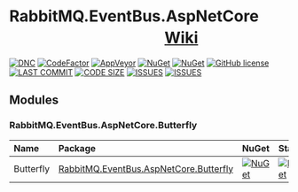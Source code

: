 # RabbitMQ.EventBus.AspNetCore 　　　　　　　　　　[Wiki](https://github.com/ojdev/RabbitMQ.EventBus.AspNetCore/wiki)
[![DNC](https://img.shields.io/badge/.netcore-%3E%3D2.1-green.svg)](#)
[![CodeFactor](https://www.codefactor.io/repository/github/ojdev/rabbitmq.eventbus.aspnetcore/badge)](https://www.codefactor.io/repository/github/ojdev/rabbitmq.eventbus.aspnetcore)
[![AppVeyor](https://img.shields.io/appveyor/ci/ojdev/rabbitmq-eventbus-aspnetcore.svg?style=popout)](https://ci.appveyor.com/project/ojdev/rabbitmq-eventbus-aspnetcore)
[![NuGet](https://img.shields.io/nuget/v/RabbitMQ.EventBus.AspNetCore.svg?style=popout)](https://www.nuget.org/packages/RabbitMQ.EventBus.AspNetCore)
[![NuGet](https://img.shields.io/nuget/dt/RabbitMQ.EventBus.AspNetCore.svg?style=popout)](https://www.nuget.org/packages/RabbitMQ.EventBus.AspNetCore)
[![GitHub license](https://img.shields.io/github/license/ojdev/RabbitMQ.EventBus.AspNetCore.svg)](https://github.com/ojdev/RabbitMQ.EventBus.AspNetCore/blob/master/LICENSE)
[![LAST COMMIT](https://img.shields.io/github/last-commit/ojdev/RabbitMQ.EventBus.AspNetCore.svg)]()
[![CODE SIZE](https://img.shields.io/github/languages/code-size/ojdev/RabbitMQ.EventBus.AspNetCore.svg)]()
[![ISSUES](https://img.shields.io/github/issues-raw/ojdev/RabbitMQ.EventBus.AspNetCore.svg)]()
[![ISSUES](https://img.shields.io/github/issues-closed/ojdev/RabbitMQ.EventBus.AspNetCore.svg)]()


## Modules
### RabbitMQ.EventBus.AspNetCore.Butterfly

|Name|Package|NuGet|Status|Document|
|:------|:------|:-----|:-----|:-----|
|Butterfly|[RabbitMQ.EventBus.AspNetCore.Butterfly](https://github.com/ojdev/RabbitMQ.EventBus.AspNetCore.Butterfly)|[![NuGet](https://img.shields.io/nuget/v/RabbitMQ.EventBus.AspNetCore.Butterfly.svg?style=popout)](https://www.nuget.org/packages/RabbitMQ.EventBus.AspNetCore.Butterfly)|[![NuGet](https://img.shields.io/nuget/dt/RabbitMQ.EventBus.AspNetCore.Butterfly.svg?style=popout)](https://www.nuget.org/packages/RabbitMQ.EventBus.AspNetCore.Butterfly)|[使用说明](https://github.com/ojdev/RabbitMQ.EventBus.AspNetCore/wiki/RabbitMQ.EventBus.AspNetCore.Butterfly)|

